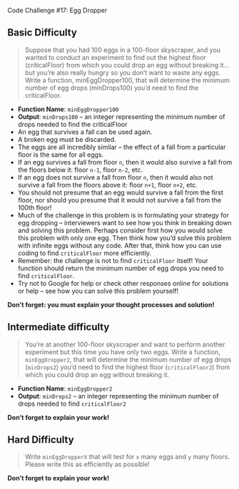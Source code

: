 Code Challenge #17: Egg Dropper

## Basic Difficulty

> Suppose that you had 100 eggs in a 100-floor skyscraper, and you wanted to conduct an experiment to find out the highest floor (criticalFloor) from which you could drop an egg without breaking it… but you’re also really hungry so you don’t want to waste any eggs.
> Write a function, minEggDropper100, that will determine the minimum number of egg drops (minDrops100) you’d need to find the criticalFloor.

* **Function Name**: `minEggDropper100`
* **Output**: `minDrops100` – an integer representing the minimum number of drops needed to find the criticalFloor
* An egg that survives a fall can be used again.
* A broken egg must be discarded.
* The eggs are all incredibly similar – the effect of a fall from a particular floor is the same for all eggs.
* If an egg survives a fall from floor `n`, then it would also survive a fall from the floors below it: floor `n-1`, floor `n-2`, etc.
* If an egg does not survive a fall from floor `n`, then it would also not survive a fall from the floors above it: floor `n+1`, floor `n+2`, etc.
* You should not presume that an egg would survive a fall from the first floor, nor should you presume that it would not survive a fall from the 100th floor!
* Much of the challenge in this problem is in formulating your strategy for egg dropping – interviewers want to see how you think in breaking down and solving this problem. Perhaps consider first how you would solve this problem with only one egg. Then think how you’d solve this problem with infinite eggs without any code. After that, think how you can use coding to find `criticalFloor` more efficiently.
* Remember: the challenge is not to find `criticalFloor` itself! Your function should return the minimum number of egg drops you need to find `criticalFloor`.
* Try not to Google for help or check other responses online for solutions or help – see how you can solve this problem yourself!

**Don’t forget: you must explain your thought processes and solution!**

## Intermediate difficulty

> You’re at another 100-floor skyscraper and want to perform another experiment but this time you have only two eggs.
> Write a function, `minEggDropper2`, that will determine the minimum number of egg drops (`minDrops2`) you’d need to find the highest floor (`criticalFloor2`) from which you could drop an egg without breaking it.

* **Function Name**: `minEggDropper2`
* **Output**: `minDrops2` – an integer representing the minimum number of drops needed to find `criticalFloor2`

**Don’t forget to explain your work!**

## Hard Difficulty

> Write `minEggDropperX` that will test for `x` many eggs and `y` many floors. Please write this as efficiently as possible!

**Don’t forget to explain your work!**
